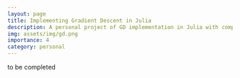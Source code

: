 ```yaml
---
layout: page
title: Implementing Gradient Descent in Julia
description: A personal project of GD implementation in Julia with comparisons to Python.
img: assets/img/gd.png
importance: 4
category: personal
---
```


to be completed
